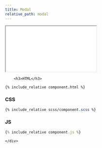 ```yaml
---
title: Modal
relative_path: modal
---
```


<div class="docs-section">
	<div class="component">
		<iframe src="{{ site.baseurl}}/component/modal/example.html"></iframe>

		<h3>HTML</h3>

```html
{% include_relative component.html %}
```
<h3>CSS</h3>

```css
{% include_relative scss/component.scss %}
```

<h3>JS</h3>

```javascript
{% include_relative component.js %}
```
	</div>
</div>
